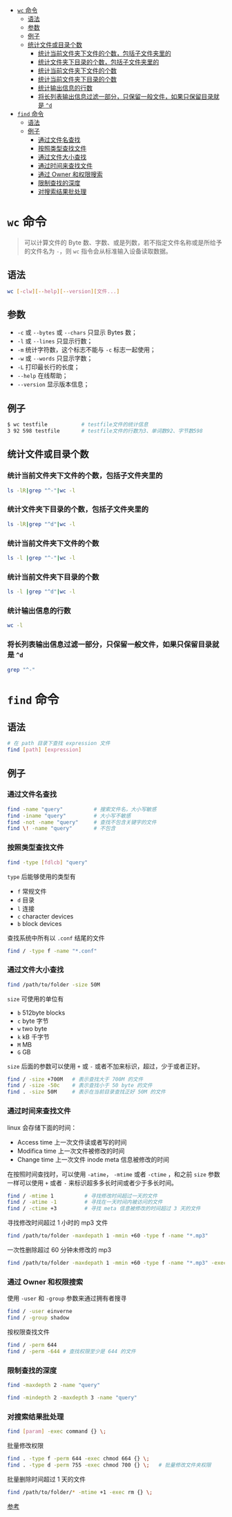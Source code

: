 <!-- TOC -->

- [`wc` 命令](#wc-命令)
  - [语法](#语法)
  - [参数](#参数)
  - [例子](#例子)
  - [统计文件或目录个数](#统计文件或目录个数)
    - [统计当前文件夹下文件的个数，包括子文件夹里的](#统计当前文件夹下文件的个数包括子文件夹里的)
    - [统计文件夹下目录的个数，包括子文件夹里的](#统计文件夹下目录的个数包括子文件夹里的)
    - [统计当前文件夹下文件的个数](#统计当前文件夹下文件的个数)
    - [统计当前文件夹下目录的个数](#统计当前文件夹下目录的个数)
    - [统计输出信息的行数](#统计输出信息的行数)
    - [将长列表输出信息过滤一部分，只保留一般文件，如果只保留目录就是 `^d`](#将长列表输出信息过滤一部分只保留一般文件如果只保留目录就是-^d)
- [`find` 命令](#find-命令)
  - [语法](#语法-1)
  - [例子](#例子-1)
    - [通过文件名查找](#通过文件名查找)
    - [按照类型查找文件](#按照类型查找文件)
    - [通过文件大小查找](#通过文件大小查找)
    - [通过时间来查找文件](#通过时间来查找文件)
    - [通过 Owner 和权限搜索](#通过-owner-和权限搜索)
    - [限制查找的深度](#限制查找的深度)
    - [对搜索结果批处理](#对搜索结果批处理)

<!-- /TOC -->

# `wc` 命令

> 可以计算文件的 Byte 数、字数、或是列数，若不指定文件名称或是所给予的文件名为 `-`，则 `wc` 指令会从标准输入设备读取数据。

## 语法

```bash
wc [-clw][--help][--version][文件...]
```

## 参数

- `-c` 或 `--bytes` 或 `--chars` 只显示 Bytes 数；
- `-l` 或 `--lines` 只显示行数；
- `-m` 统计字符数，这个标志不能与 `-c` 标志一起使用；
- `-w` 或 `--words` 只显示字数；
- `-L` 打印最长行的长度；
- `--help` 在线帮助；
- `--version` 显示版本信息；

## 例子

```bash
$ wc testfile           # testfile文件的统计信息
3 92 598 testfile       # testfile文件的行数为3、单词数92、字节数598
```

## 统计文件或目录个数

### 统计当前文件夹下文件的个数，包括子文件夹里的

```bash
ls -lR|grep "^-"|wc -l
```

### 统计文件夹下目录的个数，包括子文件夹里的

```bash
ls -lR|grep "^d"|wc -l
```

### 统计当前文件夹下文件的个数

```bash
ls -l |grep "^-"|wc -l
```

### 统计当前文件夹下目录的个数

```bash
ls -l |grep "^d"|wc -l
```

### 统计输出信息的行数

```bash
wc -l
```

### 将长列表输出信息过滤一部分，只保留一般文件，如果只保留目录就是 `^d`

```bash
grep "^-"
```

# `find` 命令

## 语法

```bash
# 在 path 目录下查找 expression 文件
find [path] [expression]
```

## 例子

### 通过文件名查找

```bash
find -name "query"          # 搜索文件名，大小写敏感
find -iname "query"         # 大小写不敏感
find -not -name "query"     # 查找不包含关键字的文件
find \! -name "query"       # 不包含
```

### 按照类型查找文件

```bash
find -type [fdlcb] "query"
```

`type` 后能够使用的类型有

- `f` 常规文件
- `d` 目录
- `l` 连接
- `c` character devices
- `b` block devices

查找系统中所有以 `.conf` 结尾的文件

```bash
find / -type f -name "*.conf"
```

### 通过文件大小查找

```bash
find /path/to/folder -size 50M
```

`size` 可使用的单位有

- `b` 512byte blocks
- `c` byte 字节
- `w` two byte
- `k` kB 千字节
- `M` MB
- `G` GB

`size` 后面的参数可以使用 `+` 或 `-` 或者不加来标识，超过，少于或者正好。

```bash
find / -size +700M   # 表示查找大于 700M 的文件
find / -size -50c    # 表示查找小于 50 byte 的文件
find . -size 50M     # 表示在当前目录查找正好 50M 的文件
```

### 通过时间来查找文件

linux 会存储下面的时间：

- Access time 上一次文件读或者写的时间
- Modifica time 上一次文件被修改的时间
- Change time 上一次文件 inode meta 信息被修改的时间

在按照时间查找时，可以使用 `-atime`， `-mtime` 或者 `-ctime` ，和之前 `size` 参数一样可以使用 `+` 或者 `-` 来标识超多多长时间或者少于多长时间。

```bash
find / -mtime 1          # 寻找修改时间超过一天的文件
find / -atime -1         # 寻找在一天时间内被访问的文件
find / -ctime +3         # 寻找 meta 信息被修改的时间超过 3 天的文件
```

寻找修改时间超过 1 小时的 mp3 文件

```bash
find /path/to/folder -maxdepath 1 -mmin +60 -type f -name "*.mp3"
```

一次性删除超过 60 分钟未修改的 mp3

```bash
find /path/to/folder -maxdepath 1 -mmin +60 -type f -name "*.mp3" -exec rm -f {} \;
```

### 通过 Owner 和权限搜索

使用 `-user` 和 `-group` 参数来通过拥有者搜寻

```bash
find / -user einverne
find / -group shadow
```

按权限查找文件

```bash
find / -perm 644
find / -perm -644 # 查找权限至少是 644 的文件
```

### 限制查找的深度

```bash
find -maxdepth 2 -name "query"

find -mindepth 2 -maxdepth 3 -name "query"
```

### 对搜索结果批处理

```bash
find [param] -exec command {} \;
```

批量修改权限

```bash
find . -type f -perm 644 -exec chmod 664 {} \;
find . -type d -perm 755 -exec chmod 700 {} \;   # 批量修改文件夹权限
```

批量删除时间超过 1 天的文件

```bash
find /path/to/folder/* -mtime +1 -exec rm {} \;
```

[参考](http://einverne.github.io/post/2018/02/find-command.html)

